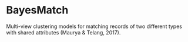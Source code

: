 # BayesMatch

Multi-view clustering models for matching records of two different types with shared attributes (Maurya & Telang, 2017).
